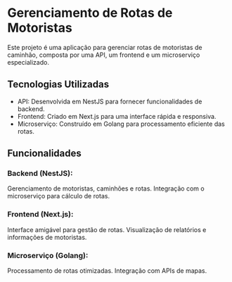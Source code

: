 # Gerenciamento de Rotas de Motoristas

Este projeto é uma aplicação para gerenciar rotas de motoristas de caminhão, composta por uma API, um frontend e um microserviço especializado.

## Tecnologias Utilizadas

- API: Desenvolvida em NestJS para fornecer funcionalidades de backend.
- Frontend: Criado em Next.js para uma interface rápida e responsiva.
- Microserviço: Construído em Golang para processamento eficiente das rotas.
## Funcionalidades

### Backend (NestJS):

Gerenciamento de motoristas, caminhões e rotas.
Integração com o microserviço para cálculo de rotas.

### Frontend (Next.js):

Interface amigável para gestão de rotas.
Visualização de relatórios e informações de motoristas.

### Microserviço (Golang):

Processamento de rotas otimizadas.
Integração com APIs de mapas.